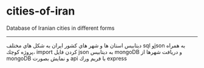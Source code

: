# cities-of-iran
Database of Iranian cities in different forms

--------------------
ديتابيس استان ها و شهر هاي كشور ايران به شكل هاي مختلف sql وjson
به همراه پروژه كوچك، import كردن فايل json به ديتابيس mongoDB و دريافت شهرها از mongoDB و نمايش بصورت api با فريم ورك express
